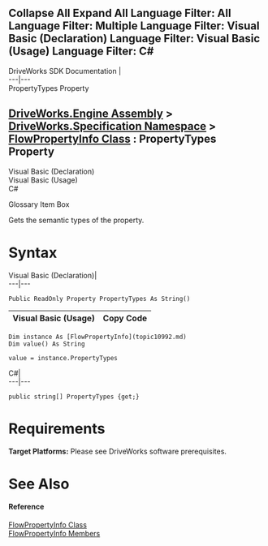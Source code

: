 Collapse All Expand All Language Filter: All  Language Filter: Multiple  Language Filter: Visual Basic (Declaration) Language Filter: Visual Basic (Usage) Language Filter: C#  
---  
DriveWorks SDK Documentation  |   
---|---  
PropertyTypes Property   
  
[DriveWorks.Engine Assembly](topic2156.md) > [DriveWorks.Specification Namespace](topic10764.md) > [FlowPropertyInfo Class](topic10992.md) : PropertyTypes Property  
---  
  
Visual Basic (Declaration)    
Visual Basic (Usage)    
C# 

Glossary Item Box

Gets the semantic types of the property. 

# Syntax

Visual Basic (Declaration)|   
---|---  
      
    
    Public ReadOnly Property PropertyTypes As String()  
  
Visual Basic (Usage)| Copy Code  
---|---  
      
    
    Dim instance As [FlowPropertyInfo](topic10992.md)
    Dim value() As String
     
    value = instance.PropertyTypes  
  
C#|   
---|---  
      
    
    public string[] PropertyTypes {get;}  
  
# Requirements

**Target Platforms:** Please see DriveWorks software prerequisites.

# See Also

#### Reference

[FlowPropertyInfo Class](topic10992.md)   
[FlowPropertyInfo Members](topic10993.md)


